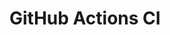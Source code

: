 # GitHub Actions CI










































































































































































































































































































































































































































































































































































































































































































































































































































































































































































































































































































































































































































































































































































































































































































































































































































































































































































































































































































































































































































































































































































































































































































































































































































































































